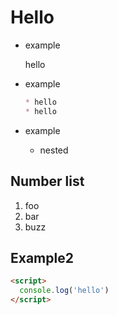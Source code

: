 # Hello

* example

    hello

* example
    ```markdown
    * hello
    * hello
    ```
* example
    * nested

## Number list

1. foo
1. bar
1. buzz

## Example2

```html
<script>
  console.log('hello')
</script>
```
